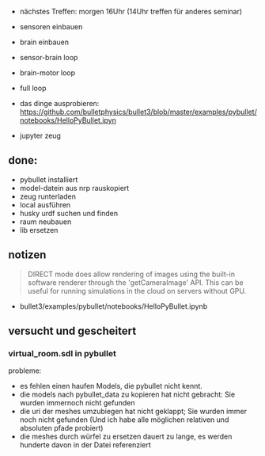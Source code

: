 

- nächstes Treffen: morgen 16Uhr (14Uhr treffen für anderes seminar)
- sensoren einbauen
- brain einbauen
- sensor-brain loop
- brain-motor loop
- full loop
- das dinge ausprobieren: https://github.com/bulletphysics/bullet3/blob/master/examples/pybullet/notebooks/HelloPyBullet.ipyn

- jupyter zeug

## done:

- pybullet installiert
- model-datein aus nrp rauskopiert
- zeug runterladen
- local ausführen
- husky urdf suchen und finden
- raum neubauen 
- lib ersetzen


## notizen

> DIRECT mode does allow rendering of images using the built-in software renderer through the 'getCameraImage' API. This can be useful for running simulations in the cloud on servers without GPU.

- bullet3/examples/pybullet/notebooks/HelloPyBullet.ipynb

## versucht und gescheitert

### virtual_room.sdl in pybullet

probleme:

- es fehlen einen haufen Models, die pybullet nicht kennt.
- die models nach pybullet_data zu kopieren hat nicht gebracht: Sie wurden immernoch nicht gefunden
- die uri der meshes umzubiegen hat nicht geklappt; Sie wurden immer noch nicht gefunden (Und ich habe alle möglichen relativen und absoluten pfade probiert)
- die meshes durch würfel zu ersetzen dauert zu lange, es werden hunderte davon in der Datei referenziert
